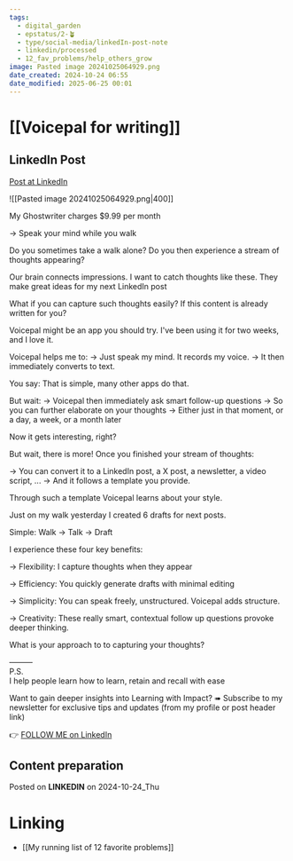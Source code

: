 ```yaml
---
tags:
  - digital_garden
  - epstatus/2-🪴
  - type/social-media/linkedIn-post-note
  - linkedin/processed
  - 12_fav_problems/help_others_grow
image: Pasted image 20241025064929.png
date_created: 2024-10-24 06:55
date_modified: 2025-06-25 00:01
---
```

# [[Voicepal for writing]]

## LinkedIn Post

[Post at LinkedIn](https://www.linkedin.com/posts/sebastiankamilli_my-ghostwriter-charges-999-per-month-activity-7255095700584120321-uwsN?utm_source=share&utm_medium=member_desktop)

![[Pasted image 20241025064929.png|400]]

My Ghostwriter charges $9.99 per month

→ Speak your mind while you walk

Do you sometimes take a walk alone?
Do you then experience a stream of thoughts appearing?

Our brain connects impressions. 
I want to catch thoughts like these. 
They make great ideas for my next LinkedIn post

What if you can capture such thoughts easily?
If this content is already written for you?

Voicepal might be an app you should try.
I've been using it for two weeks, and I love it. 

Voicepal helps me to:
→ Just speak my mind. It records my voice.
→ It then immediately converts to text.

You say: That is simple, many other apps do that.

But wait:
→ Voicepal then immediately ask smart follow-up questions
→ So you can further elaborate on your thoughts
→ Either just in that moment, or a day, a week, or a month later

Now it gets interesting, right?

But wait, there is more!
Once you finished your stream of thoughts:

→ You can convert it to a LinkedIn post, a X post, a newsletter, a video script, ...
→ And it follows a template you provide. 

Through such a template Voicepal learns about your style. 

Just on my walk yesterday I created 6 drafts for next posts. 

Simple: Walk → Talk → Draft

I experience these four key benefits:

→ Flexibility: 
I capture thoughts when they appear

→ Efficiency: 
You quickly generate drafts with minimal editing

→ Simplicity: 
You can speak freely, unstructured. Voicepal adds structure.

→ Creativity: 
These really smart, contextual follow up questions provoke deeper thinking.

What is your approach to to capturing your thoughts?

———  
P.S.  
I help people learn how to learn, retain and recall with ease

Want to gain deeper insights into Learning with Impact?
➠ Subscribe to my newsletter for exclusive tips and updates
(from my profile or post header link)

👉 [FOLLOW ME on LinkedIn](https://www.linkedin.com/comm/mynetwork/discovery-see-all?usecase=PEOPLE_FOLLOWS&followMember=sebastiankamilli)

## Content preparation

Posted on **LINKEDIN** on 2024-10-24_Thu

# Linking

+ [[My running list of 12 favorite problems]]